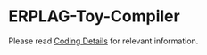# ERPLAG-Toy-Compiler

Please read [Coding Details](https://github.com/sheftrip/ERPLAG-Toy-Compiler/blob/master/coding_Details(stage%202).pdf) for relevant information.
